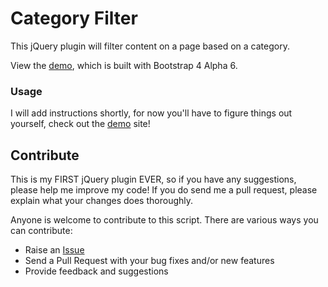 # Category Filter #
This jQuery plugin will filter content on a page based on a category.

View the [demo](https://kenthhagstrom.se/bs4a6jquery-cat-filter-demo/), which is built with Bootstrap 4 Alpha 6.

### Usage ###
I will add instructions shortly, for now you'll have to figure things out yourself, check out the [demo](https://kenthhagstrom.se/bs4a6jquery-cat-filter-demo/) site!

## Contribute ##
This is my FIRST jQuery plugin EVER, so if you have any suggestions, please help me improve my code! If you do send me a pull request, please explain what your changes does thoroughly.

Anyone is welcome to contribute to this script. There are various ways you can contribute:

- Raise an [Issue](https://github.com/kenthhagstrom/Category-Filter/issues/new)
- Send a Pull Request with your bug fixes and/or new features
- Provide feedback and suggestions